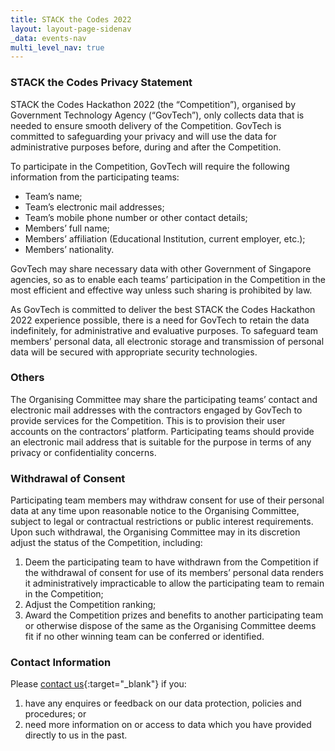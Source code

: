 ```yaml
---
title: STACK the Codes 2022
layout: layout-page-sidenav
_data: events-nav
multi_level_nav: true
---
```


### STACK the Codes Privacy Statement

STACK the Codes Hackathon 2022 (the “Competition”), organised by Government Technology Agency (“GovTech”), only collects data that is needed to ensure smooth delivery of the Competition. GovTech is committed to safeguarding your privacy and will use the data for administrative purposes before, during and after the Competition.

To participate in the Competition, GovTech will require the following information from the participating teams:

- Team’s name;
- Team’s electronic mail addresses;
- Team’s mobile phone number or other contact details;
- Members’ full name;
- Members’ affiliation (Educational Institution, current employer, etc.);
- Members’ nationality.

GovTech may share necessary data with other Government of Singapore agencies, so as to enable each teams’ participation in the Competition in the most efficient and effective way unless such sharing is prohibited by law.

As GovTech is committed to deliver the best STACK the Codes Hackathon 2022 experience possible, there is a need for GovTech to retain the data indefinitely, for administrative and evaluative purposes. To safeguard team members’ personal data, all electronic storage and transmission of personal data will be secured with appropriate security technologies.

### Others

The Organising Committee may share the participating teams’ contact and electronic mail addresses with the contractors engaged by GovTech to provide services for the Competition. This is to provision their user accounts on the contractors’ platform. Participating teams should provide an electronic mail address that is suitable for the purpose in terms of any privacy or confidentiality concerns.

### Withdrawal of Consent

Participating team members may withdraw consent for use of their personal data at any time upon reasonable notice to the Organising Committee, subject to legal or contractual restrictions or public interest requirements. Upon such withdrawal, the Organising Committee may in its discretion adjust the status of the Competition, including:

1. Deem the participating team to have withdrawn from the Competition if the withdrawal of consent for use of its members’ personal data renders it administratively impracticable to allow the participating team to remain in the Competition;
2. Adjust the Competition ranking;
3. Award the Competition prizes and benefits to another participating team or otherwise dispose of the same as the Organising Committee deems fit if no other winning team can be conferred or identified.

### Contact Information

Please [contact us](/communities/events/jaga-the-stack/stack-the-codes-2022/contact-us){:target="_blank"} if you:

1. have any enquires or feedback on our data protection, policies and procedures; or
2. need more information on or access to data which you have provided directly to us in the past.